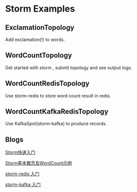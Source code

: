 # Storm Examples

## ExclamationTopology

Add exclamation(!) to words.

## WordCountTopology

Get started with storm , submit topology and see output logs.

## WordCountRedisTopology

Use storm-redis to store word count result in redis.

## WordCountKafkaRedisTopology

Use KafkaSpot(storm-kafka) to produce records.


## Blogs

[Storm快速入门](https://zhuanlan.zhihu.com/p/46420407)

[Storm基本概念及WordCount示例](https://zhuanlan.zhihu.com/p/46576882)

[storm-redis 入门](https://zhuanlan.zhihu.com/p/46618638)

[storm-kafka 入门](https://zhuanlan.zhihu.com/p/46619972)